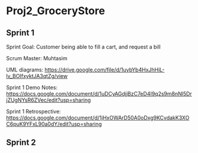 # Proj2_GroceryStore


## Sprint 1

Sprint Goal: Customer being able to fill a cart, and request a bill

Scrum Master: Muhtasim

UML diagrams: https://drive.google.com/file/d/1uybYb4HxJhHiL-lv_BOIfxyktJA3qtZg/view

Sprint 1 Demo Notes: https://docs.google.com/document/d/1uDCyAGdjjBzC7eD4I9q2s9m8nNl5DrjZUgNYsR6ZVec/edit?usp=sharing

Sprint 1 Retrospective: https://docs.google.com/document/d/1jHxOWArD50A0oDxg9KCvdakK3XOC6puK9YFxL90a0dY/edit?usp=sharing


## Sprint 2
